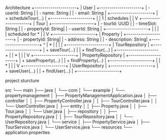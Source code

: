 Architecture
+---------------------+
|        User         |
+---------------------+
| - userId: String    |
| - name: String      |
| - email: String     |
+---------------------+
| + scheduleTour(...) |
+---------------------+
            |
            |
          1 | schedules
            |
            |
            V
+---------------------+
|       Tour          |
+---------------------+
| - tourId: UUID      |
| - timeSlot: String  |
| - propertyId: String|
| - userId: String    |
+---------------------+
            |
            |
            |
            | scheduled for
          * |
            |
            V
+---------------------+
|     Property        |
+---------------------+
| - propertyId: String|
| - address: String   |
| - description: String|
+---------------------+
            ^
            |
          * |
            |
            |
            |
+---------------------+
|    TourRepository   |
+---------------------+
| + saveTour(...)     |
| + findTour(...)     |
+---------------------+
            |
            |
          * |
            |
            |
            V
+---------------------+
|  PropertyRepository |
+---------------------+
| + saveProperty(...) |
| + findProperty(...) |
+---------------------+
            |
            |
          * |
            |
            |
            V
+---------------------+
|     UserRepository  |
+---------------------+
| + saveUser(...)     |
| + findUser(...)     |
+---------------------+


project sturcture

src
└── main
    ├── java
    │   └── com
    │       └── example
    │           └── propertymanagement
    │               ├── PropertyManagementApplication.java
    │               ├── controller
    │               │   ├── PropertyController.java
    │               │   ├── TourController.java
    │               │   └── UserController.java
    │               ├── entity
    │               │   ├── Property.java
    │               │   ├── Tour.java
    │               │   └── User.java
    │               ├── repository
    │               │   ├── PropertyRepository.java
    │               │   ├── TourRepository.java
    │               │   └── UserRepository.java
    │               └── service
    │                   ├── PropertyService.java
    │                   ├── TourService.java
    │                   └── UserService.java
    └── resources
        └── application.properties


